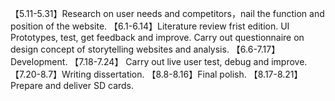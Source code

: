 【5.11-5.31】Research on user needs and competitors，nail the function and position of the website.
【6.1-6.14】Literature review frist edition. UI Prototypes, test, get feedback and improve. Carry out questionnaire on design concept of storytelling websites and analysis.
【6.6-7.17】Development.
【7.18-7.24】 Carry out live user test, debug and improve.
【7.20-8.7】Writing dissertation.
【8.8-8.16】Final polish.
【8.17-8.21】Prepare and deliver SD cards.
